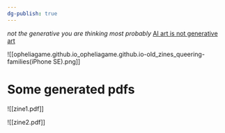 ```yaml
---
dg-publish: true
---
```

*not the generative you are thinking most probably*
[AI art is not generative art](https://leanrada.com/notes/ai-art-not-generative-art/)

![[opheliagame.github.io_opheliagame.github.io-old_zines_queering-families(iPhone SE).png]]


# Some generated pdfs

![[zine1.pdf]]


![[zine2.pdf]]